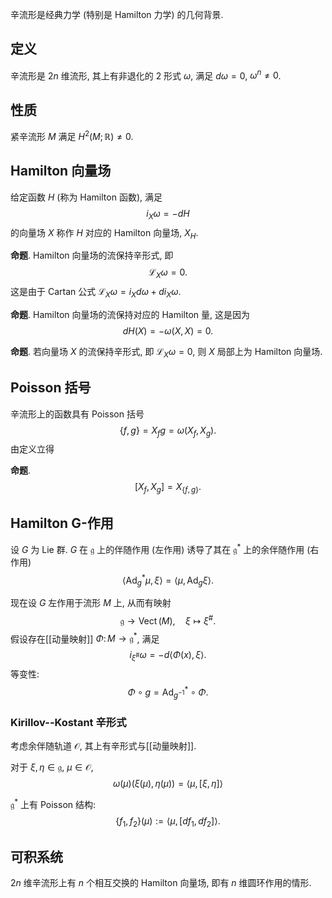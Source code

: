 辛流形是经典力学 (特别是 Hamilton 力学) 的几何背景.

## 定义

辛流形是 $2n$ 维流形, 其上有非退化的 $2$ 形式 $\omega$, 满足 $d\omega=0$, $\omega^n\neq 0$.

## 性质

紧辛流形 $M$ 满足 $H^2(M;\mathbb{R})\neq 0$.

## Hamilton 向量场

给定函数 $H$ (称为 Hamilton 函数), 满足
$$
i_X\omega = - dH
$$
的向量场 $X$ 称作 $H$ 对应的 Hamilton 向量场, $X_H$.

**命题**. Hamilton 向量场的流保持辛形式, 即
$$
\mathcal L_X\omega =0.
$$
这是由于 Cartan 公式 $\mathcal L_X\omega = i_X d\omega + di_X\omega$.

**命题**. Hamilton 向量场的流保持对应的 Hamilton 量, 这是因为
$$
dH(X)=-\omega(X,X)=0.
$$

**命题**. 若向量场 $X$ 的流保持辛形式, 即 $\mathcal L_X\omega=0$, 则 $X$ 局部上为 Hamilton 向量场.

## Poisson 括号

辛流形上的函数具有 Poisson 括号
$$
\{f,g\}=X_f g = \omega (X_f, X_g).
$$
由定义立得

**命题**.
$$
[X_f,X_g]=X_{\{f,g\}}.
$$

## Hamilton G-作用

设 $G$ 为 Lie 群. $G$ 在 $\mathfrak g$ 上的伴随作用 (左作用) 诱导了其在 $\mathfrak g^*$ 上的余伴随作用 (右作用)
$$
\left< \operatorname{Ad}^*_g \mu,\xi\right> = \left< \mu, \operatorname{Ad}_g\xi\right>.
$$

现在设 $G$ 左作用于流形 $M$ 上, 从而有映射
$$
\mathfrak g \to \operatorname{Vect}(M),\quad \xi \mapsto \xi^{\#}.
$$
假设存在[[动量映射]] $\Phi\colon M\to\mathfrak g^*$, 满足
$$
i_{\xi^{\#}}\omega = - d \left<\Phi(x),\xi\right>.
$$
等变性:
$$
\Phi\circ g = \operatorname{Ad}^*_{g^{-1}}\circ\Phi.
$$

### Kirillov--Kostant 辛形式

考虑余伴随轨道 $\mathcal O$, 其上有辛形式与[[动量映射]].

对于 $\xi,\eta\in\mathfrak g$, $\mu\in\mathcal O$,
$$
\omega(\mu) (\xi (\mu), \eta(\mu)) = \left<\mu,[\xi,\eta]\right>
$$

$\mathfrak g^*$ 上有 Poisson 结构:
$$
\{f_1,f_2\}(\mu) := \left< \mu, [df_1,df_2]\right>.
$$



## 可积系统

$2n$ 维辛流形上有 $n$ 个相互交换的 Hamilton 向量场, 即有 $n$ 维圆环作用的情形.

